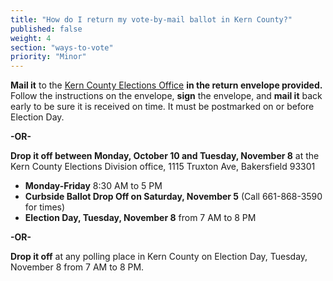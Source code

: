 ```yaml
---
title: "How do I return my vote-by-mail ballot in Kern County?"
published: false
weight: 4
section: "ways-to-vote"
priority: "Minor"
---
```


**Mail it** to the [Kern County Elections Office](#section-election-office-contact) **in the return envelope provided.**  Follow the instructions on the envelope, **sign** the envelope, and **mail it** back early to be sure it is received on time. It must be postmarked on or before Election Day. 

**-OR-**  

**Drop it off between Monday, October 10 and Tuesday, November 8** at the Kern County Elections Division office, 1115 Truxton Ave, Bakersfield 93301  
- **Monday-Friday** 8:30 AM to 5 PM  
- **Curbside Ballot Drop Off on Saturday, November 5** (Call 661-868-3590 for times)  
- **Election Day, Tuesday, November 8** from 7 AM to 8 PM  

**-OR-**  

**Drop it off** at any polling place in Kern County on Election Day, Tuesday, November 8 from 7 AM to 8 PM.  
